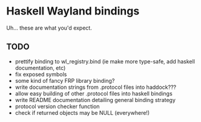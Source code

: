 # Haskell Wayland bindings #
Uh... these are what you'd expect.

## TODO ##
- prettify binding to wl_registry.bind (ie make more type-safe, add haskell documentation, etc)
- fix exposed symbols
- some kind of fancy FRP library binding?
- write documentation strings from .protocol files into haddock???
- allow easy building of other .protocol files into haskell bindings
- write README documentation detailing general binding strategy
- protocol version checker function
- check if returned objects may be NULL (everywhere!)
